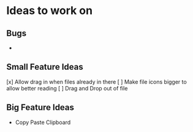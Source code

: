 #  Ideas to work on

## Bugs
-

## Small Feature Ideas
[x] Allow drag in when files already in there
[ ] Make file icons bigger to allow better reading
[ ] Drag and Drop out of file

## Big Feature Ideas
- Copy Paste Clipboard
